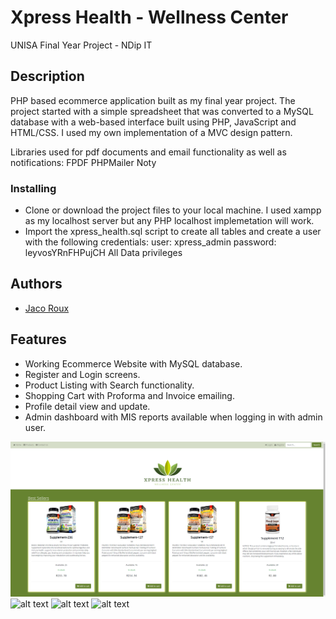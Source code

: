 # Xpress Health - Wellness Center

UNISA Final Year Project - NDip IT

## Description

PHP based ecommerce application built as my final year project. The project started with a simple spreadsheet that was converted to a MySQL database 
with a web-based interface built using PHP, JavaScript and HTML/CSS. I used my own implementation of a MVC design pattern.

Libraries used for pdf documents and email functionality as well as notifications:
FPDF
PHPMailer
Noty

### Installing

* Clone or download the project files to your local machine. I used xampp as my localhost server but any PHP localhost implemetation will work.
* Import the xpress_health.sql script to create all tables and create a user with the following credentials:
user: xpress_admin
password: leyvosYRnFHPujCH
All Data privileges 

## Authors

* [Jaco Roux](https://github.com/pjjroux)

## Features

* Working Ecommerce Website with MySQL database.
* Register and Login screens.
* Product Listing with Search functionality.
* Shopping Cart with Proforma and Invoice emailing.
* Profile detail view and update.
* Admin dashboard with MIS reports available when logging in with admin user.

![alt text](https://github.com/pjjroux/xpress_health/blob/master/assets/screenshots/home.png "Homepage")
![alt text](2 "1")
![alt text](3 "2")
![alt text](4 "3")
